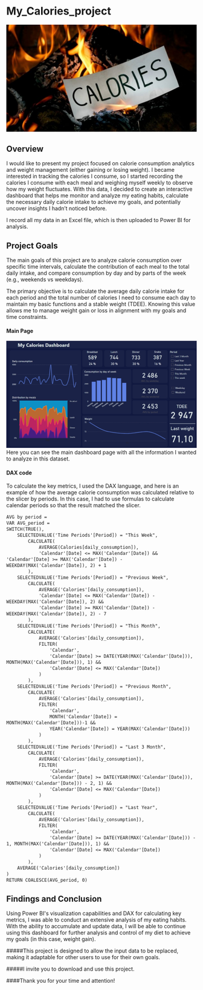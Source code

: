 # My_Calories_project
![logo](https://github.com/Andrii-Klipailo/My_Calories_project/blob/main/logo.jpg)
## Overview
I would like to present my project focused on calorie consumption analytics and weight management (either gaining or losing weight). I became interested in tracking the calories I consume, so I started recording the calories I consume with each meal and weighing myself weekly to observe how my weight fluctuates. With this data, I decided to create an interactive dashboard that helps me monitor and analyze my eating habits, calculate the necessary daily calorie intake to achieve my goals, and potentially uncover insights I hadn’t noticed before.

I record all my data in an Excel file, which is then uploaded to Power BI for analysis.

## Project Goals
The main goals of this project are to analyze calorie consumption over specific time intervals, calculate the contribution of each meal to the total daily intake, and compare consumption by day and by parts of the week (e.g., weekends vs weekdays).

The primary objective is to calculate the average daily calorie intake for each period and the total number of calories I need to consume each day to maintain my basic functions and a stable weight (TDEE). Knowing this value allows me to manage weight gain or loss in alignment with my goals and time constraints.
#### Main Page
![logo](https://github.com/Andrii-Klipailo/My_Calories_project/blob/main/screenshot1.jpg)
Here you can see the main dashboard page with all the information I wanted to analyze in this dataset.

#### DAX code
To calculate the key metrics, I used the DAX language, and here is an example of how the average calorie consumption was calculated relative to the slicer by periods. In this case, I had to use formulas to calculate calendar periods so that the result matched the slicer.
```DAX
AVG by period = 
VAR AVG_period = 
SWITCH(TRUE(),
    SELECTEDVALUE('Time Periods'[Period]) = "This Week",
        CALCULATE( 
            AVERAGE(Calories[daily_consumption]), 
            'Calendar'[Date] <= MAX('Calendar'[Date]) && 'Calendar'[Date] >= MAX('Calendar'[Date]) - WEEKDAY(MAX('Calendar'[Date]), 2) + 1
        ),
    SELECTEDVALUE('Time Periods'[Period]) = "Previous Week",
        CALCULATE(
            AVERAGE('Calories'[daily_consumption]), 
            'Calendar'[Date] <= MAX('Calendar'[Date]) - WEEKDAY(MAX('Calendar'[Date]), 2) && 
            'Calendar'[Date] >= MAX('Calendar'[Date]) - WEEKDAY(MAX('Calendar'[Date]), 2) - 7
        ),
    SELECTEDVALUE('Time Periods'[Period]) = "This Month",
        CALCULATE(
            AVERAGE('Calories'[daily_consumption]),
            FILTER(
                'Calendar',
                'Calendar'[Date] >= DATE(YEAR(MAX('Calendar'[Date])), MONTH(MAX('Calendar'[Date])), 1) && 
                'Calendar'[Date] <= MAX('Calendar'[Date])
            )
        ),
    SELECTEDVALUE('Time Periods'[Period]) = "Previous Month",
        CALCULATE(
            AVERAGE('Calories'[daily_consumption]),
            FILTER(
                'Calendar',
                MONTH('Calendar'[Date]) = MONTH(MAX('Calendar'[Date]))-1 && 
                YEAR('Calendar'[Date]) = YEAR(MAX('Calendar'[Date]))
            )
        ),
    SELECTEDVALUE('Time Periods'[Period]) = "Last 3 Month",
        CALCULATE(
            AVERAGE('Calories'[daily_consumption]),
            FILTER(
                'Calendar',
                'Calendar'[Date] >= DATE(YEAR(MAX('Calendar'[Date])), MONTH(MAX('Calendar'[Date])) - 2, 1) && 
                'Calendar'[Date] <= MAX('Calendar'[Date])
            )
        ),
    SELECTEDVALUE('Time Periods'[Period]) = "Last Year",
        CALCULATE(
            AVERAGE('Calories'[daily_consumption]),
            FILTER(
                'Calendar',
                'Calendar'[Date] >= DATE(YEAR(MAX('Calendar'[Date])) - 1, MONTH(MAX('Calendar'[Date])), 1) && 
                'Calendar'[Date] <= MAX('Calendar'[Date])
            )
        ),
    AVERAGE('Calories'[daily_consumption])
)
RETURN COALESCE(AVG_period, 0)
```

## Findings and Conclusion

Using Power BI's visualization capabilities and DAX for calculating key metrics, I was able to conduct an extensive analysis of my eating habits. With the ability to accumulate and update data, I will be able to continue using this dashboard for further analysis and control of my diet to achieve my goals (in this case, weight gain).

#####This project is designed to allow the input data to be replaced, making it adaptable for other users to use for their own goals.

#####I invite you to download and use this project.

####Thank you for your time and attention!
